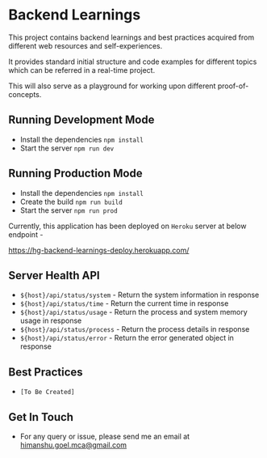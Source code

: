 # Backend Learnings

This project contains backend learnings and best practices acquired from different web resources and self-experiences.

It provides standard initial structure and code examples for different topics which can be referred in a real-time project.

This will also serve as a playground for working upon different proof-of-concepts.

## Running Development Mode

- Install the dependencies `npm install`
- Start the server `npm run dev`

## Running Production Mode

- Install the dependencies `npm install`
- Create the build `npm run build`
- Start the server `npm run prod`

Currently, this application has been deployed on `Heroku` server at below endpoint -

<https://hg-backend-learnings-deploy.herokuapp.com/>

## Server Health API

- `${host}/api/status/system` - Return the system information in response
- `${host}/api/status/time` - Return the current time in response
- `${host}/api/status/usage` - Return the process and system memory usage in response
- `${host}/api/status/process` - Return the process details in response
- `${host}/api/status/error` - Return the error generated object in response

## Best Practices

- `[To Be Created]`

## Get In Touch

- For any query or issue, please send me an email at himanshu.goel.mca@gmail.com
